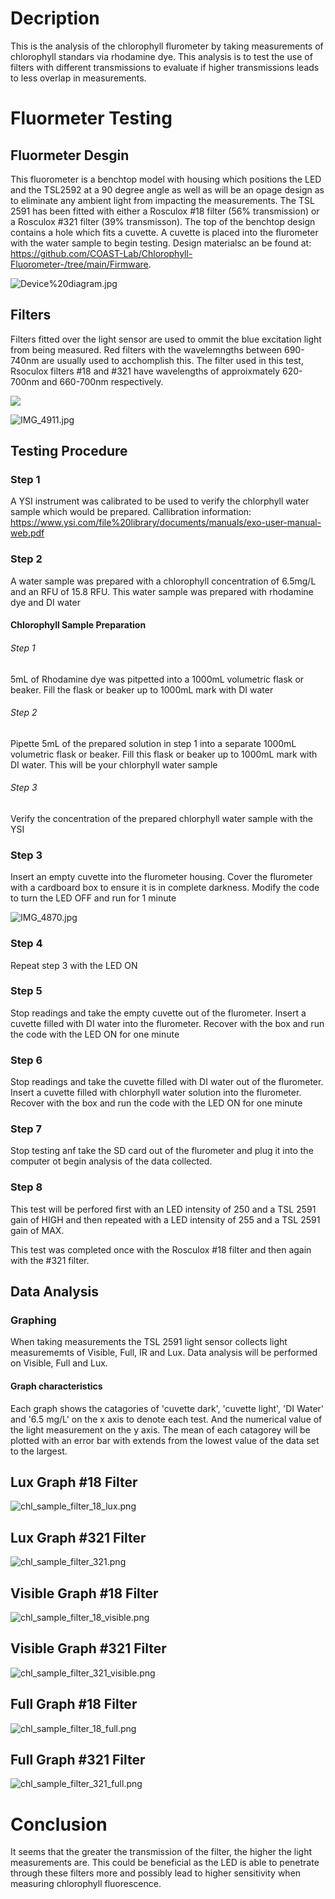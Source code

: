 # Decription
This is the analysis of the chlorophyll flurometer by taking measurements 
of chlorophyll standars via rhodamine dye. This analysis is to test the use
of filters with different transmissions to evaluate if higher transmissions leads 
to less overlap in measurements. 

# Fluormeter Testing

## Fluormeter Desgin 
This fluorometer is a benchtop model with housing which positions the LED and 
the TSL2592 at a 90 degree angle as well as will be an opage design as to 
eliminate any ambient light from impacting the measurements. The TSL 2591
has been fitted with either a Rosculox #18 filter (56% transmission) or a Rosculox
#321 filter (39% transmisson). The top of the benchtop design contains a hole 
which fits a cuvette. A cuvette is placed into the flurometer with the water
sample to begin testing. Design materialsc an be found at:
https://github.com/COAST-Lab/Chlorophyll-Fluorometer-/tree/main/Firmware. 

![Device%20diagram.jpg](Device%20diagram.jpg)

## Filters
Filters fitted over the light sensor are used to ommit the blue excitation light from
being measured. Red filters with the wavelemngths between 690-740nm are usually used
to acchomplish this. The filter used in this test, Rsoculox filters #18 and #321 have 
wavelengths of approixmately 620-700nm and 660-700nm respectively. 

![](IMG_4910.jpg)

![IMG_4911.jpg](IMG_4911.jpg)

## Testing Procedure 

### Step 1
A YSI instrument was calibrated to be used to verify the chlorphyll water sample
which would be prepared. Callibration information: 
https://www.ysi.com/file%20library/documents/manuals/exo-user-manual-web.pdf

### Step 2
A water sample was prepared with a chlorophyll concentration of 6.5mg/L and 
an RFU of 15.8 RFU. This water sample was prepared with rhodamine dye and DI water

#### Chlorophyll Sample Preparation
###### Step 1
5mL of Rhodamine dye was pitpetted into a 1000mL volumetric flask or beaker. Fill 
the flask or beaker up to 1000mL mark with DI water
    
###### Step 2
Pipette 5mL of the prepared solution in step 1 into a separate 1000mL volumetric
flask or beaker. Fill this flask or beaker up to 1000mL mark with DI water. This
will be your chlorphyll water sample

###### Step 3
Verify the concentration of the prepared chlorphyll water sample with the YSI

  
### Step 3
Insert an empty cuvette into the flurometer housing. Cover the flurometer with a 
cardboard box to ensure it is in complete darkness. Modify the code to turn the LED OFF
and run for 1 minute 

![IMG_4870.jpg](IMG_4870.jpg)

### Step 4
Repeat step 3 with the LED ON 

### Step 5
Stop readings and take the empty cuvette out of the flurometer. Insert a cuvette 
filled with DI water into the flurometer. Recover with the box and run the code 
with the LED ON for one minute

### Step 6
Stop readings and take the cuvette filled with DI water out of the flurometer. 
Insert a cuvette filled with chlorphyll water solution into the flurometer. 
Recover with the box and run the code with the LED ON for one minute

### Step 7
Stop testing anf take the SD card out of the flurometer and plug it into the 
computer ot begin analysis of the data collected. 

### Step 8
This test will be perfored first with an LED intensity of 250 and a TSL 2591
gain of HIGH and then repeated with a LED intensity of 255 and a TSL 2591
gain of MAX. 

This test was completed once with the Rosculox #18 filter and then again
with the #321 filter. 


## Data Analysis 

### Graphing 
When taking measurements the TSL 2591 light sensor collects light measurememts 
of Visible, Full, IR and Lux. Data analysis will be performed on Visible, Full
and Lux. 

#### Graph characteristics
Each graph shows the catagories of 'cuvette dark', 'cuvette light', 'DI Water' 
and '6.5 mg/L' on the x axis to denote each test. And the numerical value of 
the light measurement on the y axis. The mean of each catagorey will be plotted
with an error bar with extends from the lowest value of the data set to 
the largest. 

## Lux Graph #18 Filter

![chl_sample_filter_18_lux.png](chl_sample_filter_18_lux.png)

## Lux Graph #321 Filter

![chl_sample_filter_321.png](chl_sample_filter_321.png)

## Visible Graph #18 Filter

![chl_sample_filter_18_visible.png](chl_sample_filter_18_visible.png)

## Visible Graph #321 Filter

![chl_sample_filter_321_visible.png](chl_sample_filter_321_visible.png)

## Full Graph #18 Filter

![chl_sample_filter_18_full.png](chl_sample_filter_18_full.png)

## Full Graph #321 Filter 

![chl_sample_filter_321_full.png](chl_sample_filter_321_full.png)

# Conclusion
It seems that the greater the transmission of the filter, the higher the light measurements
are. This could be beneficial as the LED is able to penetrate through these filters more
and possibly lead to higher sensitivity when measuring chlorophyll fluorescence. 


```python

```
